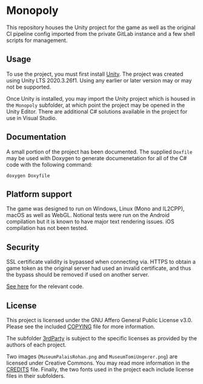 # Monopoly

This repository houses the Unity project for the game as well as the original CI
pipeline config imported from the private GitLab instance and a few shell
scripts for management.

## Usage

To use the project, you must first install [Unity](https://unity.com/). The
project was created using Unity LTS 2020.3.26f1. Using any earlier or later
version may or may not be supported.

Once Unity is installed, you may import the Unity project which is housed in the
`Monopoly` subfolder, at which point the project may be opened in the Unity
Editor. There are additional C# solutions available in the project for use in
Visual Studio.

## Documentation

A small portion of the project has been documented. The supplied `Doxfile` may
be used with Doxygen to generate documenetation for all of the C# code with the
following command:

```
doxygen Doxyfile
```

## Platform support

The game was designed to run on Windows, Linux (Mono and IL2CPP), macOS as well
as WebGL. Notional tests were run on the Android compilation but it is known to
have major text rendering issues. iOS compilation has not been tested.

## Security

SSL certificate validity is bypassed when connecting via. HTTPS to obtain a game
token as the original server had used an invalid certificate, and thus the
bypass should be removed if used on another server.

[See here](https://github.com/3A-Unistra/Monopoly/blob/main/Monopoly/Assets/Scripts/UI/MenuLogin.cs#L31)
for the relevant code.

## License

This project is licensed under the GNU Affero General Public License v3.0.
Please see the included [COPYING](https://github.com/3A-Unistra/Monopoly/blob/main/COPYING)
file for more information.

The subfolder [3rdParty](https://github.com/3A-Unistra/Monopoly/tree/main/Monopoly/Assets/3rdParty)
is subject to the specific licenses as provided by the authors of each project.

Two images (`MuseumPalaisRohan.png` and `MuseumTomiUngerer.png`) are licensed
under Creative Commons. You may read more information in the
[CREDITS](https://github.com/3A-Unistra/Monopoly/blob/main/CREDITS) file.
Finally, the two fonts used in the project each include license files in their
subfolders.

